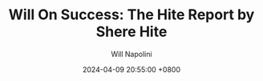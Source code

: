 ---
title: "Will On Success: The Hite Report by Shere Hite"
author: Will Napolini
date: 2024-04-09 20:55:00 +0800
categories: [Mindset, Book-summaries]
tags:
  [
    the-hite-report,
    shere-hite,
    sexual-attitudes,
    sexual-behavior,
    women's-sexuality,
    men's-sexuality,
    sex-surveys,
    human-sexuality,
    sexual-revolution,
    feminism,
    orgasm,
    masturbation,
    sexual-dissatisfaction,
    communication,
    intimacy,
    relationships,
    sexual-education,
    sex-and-society,
    gender-roles,
    sexual-freedom
  ]
image: https://pbs.twimg.com/media/GO2B3X5XsAA2UVS?format=jpg&name=large
alt: "Will On Success: The Hite Report by Shere Hite"
fallback:
  - 
  # Replace with the URL of your backup image
  -
  # Replace with the URL of your backup image
---